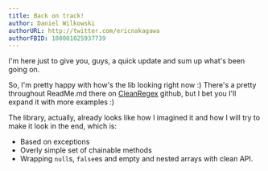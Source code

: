 ```yaml
---
title: Back on track!
author: Daniel Wilkowski
authorURL: http://twitter.com/ericnakagawa
authorFBID: 100001025937739
---
```


I'm here just to give you, guys, a quick update and sum up what's been going on.

So, I'm pretty happy with how's the lib looking right now :) There's a pretty throughout ReadMe.md 
there on [CleanRegex](https://github.com/Danon/T-Regx) github, but I bet you I'll expand it with more examples :)

The library, actually, already looks like how I imagined it and how I will try to make it look in the end, which is:
 - Based on exceptions
 - Overly simple set of chainable methods
 - Wrapping `null`s, `false`es and empty and nested arrays with clean API.
